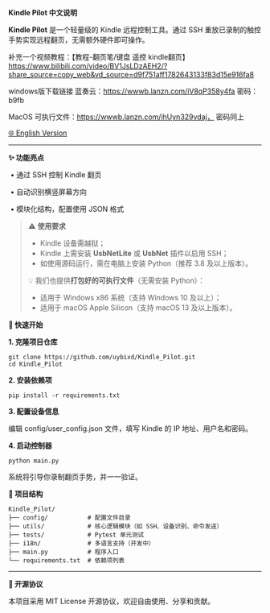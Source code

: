 **Kindle Pilot 中文说明**



**Kindle Pilot** 是一个轻量级的 Kindle 远程控制工具。通过 SSH 重放已录制的触控手势实现远程翻页，无需额外硬件即可操作。

补充一个视频教程：【教程-翻页笔/键盘 遥控 kindle翻页】 https://www.bilibili.com/video/BV1JsLDzAEH2/?share_source=copy_web&vd_source=d9f751aff1782643133f83d15e916fa8

windows版下载链接 蓝奏云：https://wwwb.lanzn.com/iV8qP358y4fa 密码：b9fb

MacOS 可执行文件：https://wwwb.lanzn.com/ihUyn329vdaj， 密码同上

[🌐 English Version](README.md)



------



**✨ 功能亮点**

​	•	通过 SSH 控制 Kindle 翻页

​	•	自动识别横竖屏幕方向

​	•	模块化结构，配置使用 JSON 格式



> ⚠️ **使用要求**
>
> - Kindle 设备需越狱；
> - Kindle 上需安装 **UsbNetLite** 或 **UsbNet** 插件以启用 SSH；
> - 如使用源码运行，需在电脑上安装 Python（推荐 3.8 及以上版本）。
>
> 💡 我们也提供**打包好的可执行文件**（无需安装 Python）：
>
> - 适用于 Windows x86 系统（支持 Windows 10 及以上）；
> - 适用于 macOS Apple Silicon（支持 macOS 13 及以上版本）。



**🚀 快速开始**



**1. 克隆项目仓库**

```
git clone https://github.com/uybixd/Kindle_Pilot.git
cd Kindle_Pilot
```

**2. 安装依赖项**

```
pip install -r requirements.txt
```

**3. 配置设备信息**



编辑 config/user_config.json 文件，填写 Kindle 的 IP 地址、用户名和密码。



**4. 启动控制器**

```
python main.py
```

系统将引导你录制翻页手势，并一一验证。



**📁 项目结构**

```
Kindle_Pilot/
├── config/           # 配置文件目录
├── utils/            # 核心逻辑模块（如 SSH、设备识别、命令发送）
├── tests/            # Pytest 单元测试
├── i18n/             # 多语言支持（开发中）
├── main.py           # 程序入口
└── requirements.txt  # 依赖项列表
```





------



**📄 开源协议**



本项目采用 MIT License 开源协议，欢迎自由使用、分享和贡献。